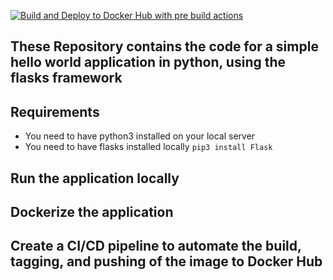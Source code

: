[![Build and Deploy to Docker Hub with pre build actions](https://github.com/ZSoftly/git_actions/actions/workflows/pre_built.yaml/badge.svg)](https://github.com/ZSoftly/git_actions/actions/workflows/pre_built.yaml)

## These Repository contains the code for a simple hello world application in python, using the flasks framework

## Requirements
- You need to have python3 installed on your local server
- You need to have flasks installed locally
  `pip3 install Flask`

## Run the application locally 

## Dockerize the application

## Create a CI/CD pipeline to automate the build, tagging, and pushing of the image to Docker Hub
